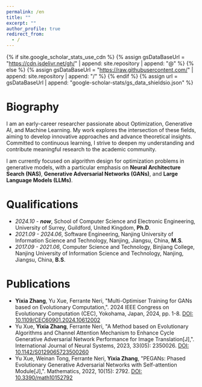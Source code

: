 ```yaml
---
permalink: /en
title: ""
excerpt: ""
author_profile: true
redirect_from: 
  - /
---
```


{% if site.google_scholar_stats_use_cdn %}
{% assign gsDataBaseUrl = "https://cdn.jsdelivr.net/gh/" | append: site.repository | append: "@" %}
{% else %}
{% assign gsDataBaseUrl = "https://raw.githubusercontent.com/" | append: site.repository | append: "/" %}
{% endif %}
{% assign url = gsDataBaseUrl | append: "google-scholar-stats/gs_data_shieldsio.json" %}

<style>
.tag {
    background-color: #FFD88E; /* 淡橘红色背景 */
    color: black; /* 黑色字体 */
    padding: 3px 6px; /* 更小的内边距 */
    border-radius: 10px; /* 圆角 */
    font-size: 12px; /* 更小的字体大小 */
    display: inline-block; /* 允许在文本后方 */
    margin-left: 5px; /* 标签与文本之间的间距 */
}

.tagh {
    background-color: #FFB9A2; /* 淡橘红色背景 */
    color: black; /* 黑色字体 */
    padding: 3px 6px; /* 更小的内边距 */
    border-radius: 10px; /* 圆角 */
    font-size: 12px; /* 更小的字体大小 */
    display: inline-block; /* 允许在文本后方 */
    margin-left: 5px; /* 标签与文本之间的间距 */
}
</style>

<span class='anchor' id='Biography'></span>
# Biography

I am an early-career researcher passionate about Optimization, Generative AI, and Machine Learning. My work explores the intersection of these fields, aiming to develop innovative approaches and advance theoretical insights. Committed to continuous learning, I strive to deepen my understanding and contribute meaningful research to the academic community.

I am currently focused on algorithm design for optimization problems in generative models, with a particular emphasis on **Neural Architecture Search (NAS)**, **Generative Adversarial Networks (GANs)**, and **Large Language Models (LLMs)**.

<span class='anchor' id='-Qualifications'></span>
# Qualifications
- *2024.10 - **now***, School of Computer Science and Electronic Engineering, University of Surrey, Guildford, United Kingdom, **Ph.D**.
- *2021.09 - 2024.06*, Software Engineering, Nanjing University of Information Science and Technology, Nanjing, Jiangsu, China, **M.S**.
- *2017.09 - 2021.06*, Computer Science and Technology, Binjiang College, Nanjing University of Information Science and Technology, Nanjing, Jiangsu, China, **B.S**.

<span class='anchor' id='-Publications'></span>
# Publications
- **Yixia Zhang**, Yu Xue, Ferrante Neri, "Multi-Optimiser Training for GANs based on Evolutionary Computation,". 2024 IEEE Congress on Evolutionary Computation (CEC), Yokohama, Japan, 2024, pp. 1-8. [DOI: 10.1109/CEC60901.2024.10612002](https://doi.org/10.1109/CEC60901.2024.10612002)
- Yu Xue, **Yixia Zhang**, Ferrante Neri, "A Method based on Evolutionary Algorithms and Channel Attention Mechanism to Enhance Cycle Generative Adversarial Network Performance for Image Translation[J],". International Journal of Neural Systems, 2023, 33(05): 2350026. [DOI: 10.1142/S0129065723500260](https://doi.org/10.1142/S0129065723500260) 
- Yu Xue, Weinan Tong, Ferrante Neri, **Yixia Zhang**, "PEGANs: Phased Evolutionary Generative Adversarial Networks with Self-attention Module[J],". Mathematics, 2022, 10(15): 2792. [DOI: 10.3390/math10152792](https://doi.org/10.3390/math10152792)
